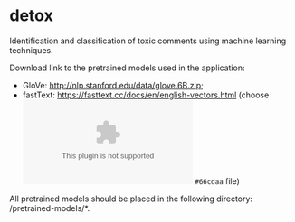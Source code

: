 # detox

Identification and classification of toxic comments using machine learning techniques.

Download link to the pretrained models used in the application:
- GloVe: http://nlp.stanford.edu/data/glove.6B.zip;
- fastText: https://fasttext.cc/docs/en/english-vectors.html (choose ![#66cdaa](wiki-news-300d-1M.vec.zip) `#66cdaa` file)

All pretrained models should be placed in the following directory: /pretrained-models/*.
